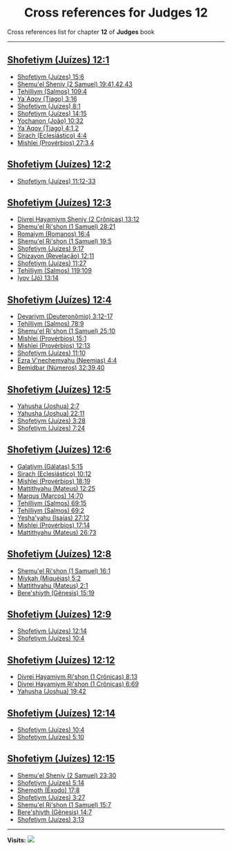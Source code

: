 <div align="center">

# Cross references for **Judges 12**
</div>

Cross references list for chapter **12** of **Judges** book

---

<h2 id="1"><a href="https://bible.ozzuu.com/pt_yah/Jdg/12#1" target="_blank">Shofetiym (Juízes) 12:1</a></h2>

- [Shofetiym (Juízes) 15:6](https://bible.ozzuu.com/pt_yah/Jdg/15#6)
- [Shemu'el Sheniy (2 Samuel) 19:41,42,43](https://bible.ozzuu.com/pt_yah/2Sm/19#41)
- [Tehilliym (Salmos) 109:4](https://bible.ozzuu.com/pt_yah/Psa/109#4)
- [Ya`Aqov (Tiago) 3:16](https://bible.ozzuu.com/pt_yah/Jam/3#16)
- [Shofetiym (Juízes) 8:1](https://bible.ozzuu.com/pt_yah/Jdg/8#1)
- [Shofetiym (Juízes) 14:15](https://bible.ozzuu.com/pt_yah/Jdg/14#15)
- [Yochanon (João) 10:32](https://bible.ozzuu.com/pt_yah/Joh/10#32)
- [Ya`Aqov (Tiago) 4:1,2](https://bible.ozzuu.com/pt_yah/Jam/4#1)
- [Sirach (Eclesiástico) 4:4](https://bible.ozzuu.com/pt_yah/Sir/4#4)
- [Mishlei (Provérbios) 27:3,4](https://bible.ozzuu.com/pt_yah/Pro/27#3)
<h2 id="2"><a href="https://bible.ozzuu.com/pt_yah/Jdg/12#2" target="_blank">Shofetiym (Juízes) 12:2</a></h2>

- [Shofetiym (Juízes) 11:12-33](https://bible.ozzuu.com/pt_yah/Jdg/11#12)
<h2 id="3"><a href="https://bible.ozzuu.com/pt_yah/Jdg/12#3" target="_blank">Shofetiym (Juízes) 12:3</a></h2>

- [Divrei Hayamiym Sheniy (2 Crônicas) 13:12](https://bible.ozzuu.com/pt_yah/2Ch/13#12)
- [Shemu'el Ri'shon (1 Samuel) 28:21](https://bible.ozzuu.com/pt_yah/1Sm/28#21)
- [Romaiym (Romanos) 16:4](https://bible.ozzuu.com/pt_yah/Rom/16#4)
- [Shemu'el Ri'shon (1 Samuel) 19:5](https://bible.ozzuu.com/pt_yah/1Sm/19#5)
- [Shofetiym (Juízes) 9:17](https://bible.ozzuu.com/pt_yah/Jdg/9#17)
- [Chizayon (Revelação) 12:11](https://bible.ozzuu.com/pt_yah/Rev/12#11)
- [Shofetiym (Juízes) 11:27](https://bible.ozzuu.com/pt_yah/Jdg/11#27)
- [Tehilliym (Salmos) 119:109](https://bible.ozzuu.com/pt_yah/Psa/119#109)
- [Iyov (Jó) 13:14](https://bible.ozzuu.com/pt_yah/Job/13#14)
<h2 id="4"><a href="https://bible.ozzuu.com/pt_yah/Jdg/12#4" target="_blank">Shofetiym (Juízes) 12:4</a></h2>

- [Devariym (Deuteronômio) 3:12-17](https://bible.ozzuu.com/pt_yah/Deu/3#12)
- [Tehilliym (Salmos) 78:9](https://bible.ozzuu.com/pt_yah/Psa/78#9)
- [Shemu'el Ri'shon (1 Samuel) 25:10](https://bible.ozzuu.com/pt_yah/1Sm/25#10)
- [Mishlei (Provérbios) 15:1](https://bible.ozzuu.com/pt_yah/Pro/15#1)
- [Mishlei (Provérbios) 12:13](https://bible.ozzuu.com/pt_yah/Pro/12#13)
- [Shofetiym (Juízes) 11:10](https://bible.ozzuu.com/pt_yah/Jdg/11#10)
- [Ezra V'nechemyahu (Neemias) 4:4](https://bible.ozzuu.com/pt_yah/Neh/4#4)
- [Bemidbar (Números) 32:39,40](https://bible.ozzuu.com/pt_yah/Num/32#39)
<h2 id="5"><a href="https://bible.ozzuu.com/pt_yah/Jdg/12#5" target="_blank">Shofetiym (Juízes) 12:5</a></h2>

- [Yahusha (Joshua) 2:7](https://bible.ozzuu.com/pt_yah/Jos/2#7)
- [Yahusha (Joshua) 22:11](https://bible.ozzuu.com/pt_yah/Jos/22#11)
- [Shofetiym (Juízes) 3:28](https://bible.ozzuu.com/pt_yah/Jdg/3#28)
- [Shofetiym (Juízes) 7:24](https://bible.ozzuu.com/pt_yah/Jdg/7#24)
<h2 id="6"><a href="https://bible.ozzuu.com/pt_yah/Jdg/12#6" target="_blank">Shofetiym (Juízes) 12:6</a></h2>

- [Galatiym (Gálatas) 5:15](https://bible.ozzuu.com/pt_yah/Gal/5#15)
- [Sirach (Eclesiástico) 10:12](https://bible.ozzuu.com/pt_yah/Sir/10#12)
- [Mishlei (Provérbios) 18:19](https://bible.ozzuu.com/pt_yah/Pro/18#19)
- [Mattithyahu (Mateus) 12:25](https://bible.ozzuu.com/pt_yah/Mat/12#25)
- [Marqus (Marcos) 14:70](https://bible.ozzuu.com/pt_yah/Mar/14#70)
- [Tehilliym (Salmos) 69:15](https://bible.ozzuu.com/pt_yah/Psa/69#15)
- [Tehilliym (Salmos) 69:2](https://bible.ozzuu.com/pt_yah/Psa/69#2)
- [Yesha'yahu (Isaías) 27:12](https://bible.ozzuu.com/pt_yah/Isa/27#12)
- [Mishlei (Provérbios) 17:14](https://bible.ozzuu.com/pt_yah/Pro/17#14)
- [Mattithyahu (Mateus) 26:73](https://bible.ozzuu.com/pt_yah/Mat/26#73)
<h2 id="8"><a href="https://bible.ozzuu.com/pt_yah/Jdg/12#8" target="_blank">Shofetiym (Juízes) 12:8</a></h2>

- [Shemu'el Ri'shon (1 Samuel) 16:1](https://bible.ozzuu.com/pt_yah/1Sm/16#1)
- [Miykah (Miquéias) 5:2](https://bible.ozzuu.com/pt_yah/Mic/5#2)
- [Mattithyahu (Mateus) 2:1](https://bible.ozzuu.com/pt_yah/Mat/2#1)
- [Bere'shiyth (Gênesis) 15:19](https://bible.ozzuu.com/pt_yah/Gen/15#19)
<h2 id="9"><a href="https://bible.ozzuu.com/pt_yah/Jdg/12#9" target="_blank">Shofetiym (Juízes) 12:9</a></h2>

- [Shofetiym (Juízes) 12:14](https://bible.ozzuu.com/pt_yah/Jdg/12#14)
- [Shofetiym (Juízes) 10:4](https://bible.ozzuu.com/pt_yah/Jdg/10#4)
<h2 id="12"><a href="https://bible.ozzuu.com/pt_yah/Jdg/12#12" target="_blank">Shofetiym (Juízes) 12:12</a></h2>

- [Divrei Hayamiym Ri'shon (1 Crônicas) 8:13](https://bible.ozzuu.com/pt_yah/1Ch/8#13)
- [Divrei Hayamiym Ri'shon (1 Crônicas) 6:69](https://bible.ozzuu.com/pt_yah/1Ch/6#69)
- [Yahusha (Joshua) 19:42](https://bible.ozzuu.com/pt_yah/Jos/19#42)
<h2 id="14"><a href="https://bible.ozzuu.com/pt_yah/Jdg/12#14" target="_blank">Shofetiym (Juízes) 12:14</a></h2>

- [Shofetiym (Juízes) 10:4](https://bible.ozzuu.com/pt_yah/Jdg/10#4)
- [Shofetiym (Juízes) 5:10](https://bible.ozzuu.com/pt_yah/Jdg/5#10)
<h2 id="15"><a href="https://bible.ozzuu.com/pt_yah/Jdg/12#15" target="_blank">Shofetiym (Juízes) 12:15</a></h2>

- [Shemu'el Sheniy (2 Samuel) 23:30](https://bible.ozzuu.com/pt_yah/2Sm/23#30)
- [Shofetiym (Juízes) 5:14](https://bible.ozzuu.com/pt_yah/Jdg/5#14)
- [Shemoth (Êxodo) 17:8](https://bible.ozzuu.com/pt_yah/Exo/17#8)
- [Shofetiym (Juízes) 3:27](https://bible.ozzuu.com/pt_yah/Jdg/3#27)
- [Shemu'el Ri'shon (1 Samuel) 15:7](https://bible.ozzuu.com/pt_yah/1Sm/15#7)
- [Bere'shiyth (Gênesis) 14:7](https://bible.ozzuu.com/pt_yah/Gen/14#7)
- [Shofetiym (Juízes) 3:13](https://bible.ozzuu.com/pt_yah/Jdg/3#13)


---

**Visits:**
![](https://profile-counter.glitch.me/visitCounter_crossrefs10/count.svg)
